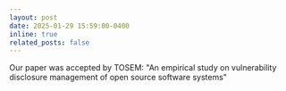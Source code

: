 ```yaml
---
layout: post
date: 2025-01-29 15:59:00-0400
inline: true
related_posts: false
---
```


Our paper was accepted by TOSEM: "An empirical study on vulnerability disclosure management of open source software systems"
